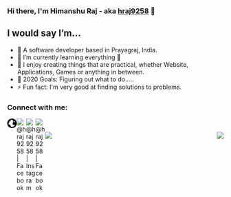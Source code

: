 ### Hi there, I'm Himanshu Raj - aka [hraj9258][website] 👋

## I would say I’m…
- 🔭 A software developer based in Prayagraj, India.
- 🌱 I’m currently learning everything 🤣
- 👯 I enjoy creating things that are practical, whether Website, Applications, Games or anything in between.
- 🥅 2020 Goals: Figuring out what to do.....
- ⚡ Fun fact: I'm very good at finding solutions to problems.

### Connect with me:

[<img align="left" alt="hraj9258" width="22px" src="https://raw.githubusercontent.com/iconic/open-iconic/master/svg/globe.svg" />][website]
[<img align="left" alt="@hraj9258 | Facebook" width="22px" src="https://cdn.jsdelivr.net/npm/simple-icons@v3/icons/telegram.svg" />][telegram]
[<img align="left" alt="@hraj9258 | Instagram" width="22px" src="https://cdn.jsdelivr.net/npm/simple-icons@v3/icons/instagram.svg" />][instagram]
[<img align="left" alt="@hraj9258 | Facebook" width="22px" src="https://cdn.jsdelivr.net/npm/simple-icons@v3/icons/facebook.svg" />][facebook]
<br>

<a href="https://hraj9258.github.io">
  <img align="left" width=400px src="https://github-readme-stats.vercel.app/api?username=hraj9258&show_icons=true" />
</a>
<a href="https://hraj9258.github.io">
  <img align="left" height=157px src="https://github-readme-stats.vercel.app/api/top-langs/?username=hraj9258&layout=compact&count_private=false" />
</a>

[website]: https://hraj9258.github.io
[instagram]: https://instagram.com/hraj9258
[facebook]: https://facebook.com/hraj9258
[telegram]: https://t.me/hraj9258